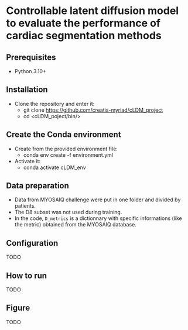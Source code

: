 # Controllable latent diffusion model to evaluate the performance of cardiac segmentation methods



## Prerequisites
- Python 3.10+


## Installation
- Clone the repository and enter it:
    - git clone <https://github.com/creatis-myriad/cLDM_project>
    - cd <cLDM_poject/bin/>


## Create the Conda environment
- Create from the provided environment file:
    - conda env create -f environment.yml
- Activate it:
    - conda activate cLDM_env


## Data preparation
- Data from MYOSAIQ challenge were put in one folder and divided by patients.
- The D8 subset was not used during training.
- In the code, `D_metrics` is a dictionnary with specific informations (like the metric) obtained from the MYOSAIQ database.


## Configuration
TODO
<!-- - Configuration files are typically under configs/ (e.g., configs/train.yaml, configs/infer.yaml).
- Common keys:
    - data: paths to training/validation/test sets
    - model: architecture and checkpoint settings
    - train: batch size, epochs, optimizer, scheduler
    - infer: sampling steps, guidance scales, output dirs
- Override any setting via CLI flags if supported:
    - python scripts/train.py --config configs/train.yaml train.batch_size=8 data.root=./data -->


## How to run
TODO
<!-- - Training:
    - python scripts/train.py --config configs/train.yaml
- Resume training:
    - python scripts/train.py --config configs/train.yaml train.resume_from=path/to/checkpoint.ckpt
- Inference/sampling:
    - python scripts/infer.py --config configs/infer.yaml infer.ckpt=path/to/checkpoint.ckpt infer.output_dir=outputs/
- Evaluation (e.g., segmentation metrics):
    - python scripts/eval.py --config configs/eval.yaml eval.pred_dir=outputs/ eval.gt_dir=data/gt/
- Replace script paths/names with those in the repository. All parameters can be adjusted in the YAML or overridden on the CLI. -->


## Figure
TODO
<!-- 
File fig_ ... was the one use to create fig 2 and 3 in the article.
 -->













